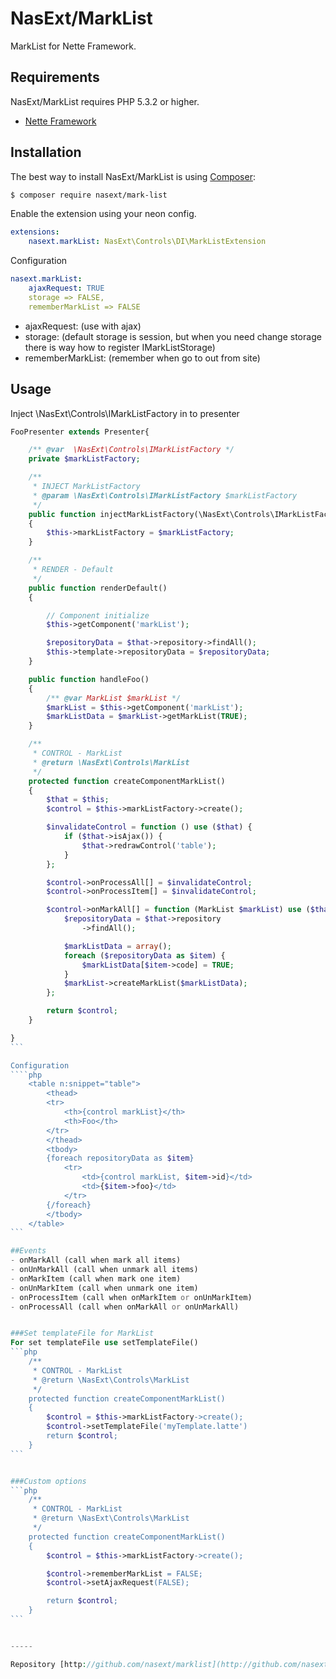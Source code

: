 NasExt/MarkList
===========================

MarkList for Nette Framework.

Requirements
------------

NasExt/MarkList requires PHP 5.3.2 or higher.

- [Nette Framework](https://github.com/nette/nette)

Installation
------------

The best way to install NasExt/MarkList is using  [Composer](http://getcomposer.org/):

```sh
$ composer require nasext/mark-list
```

Enable the extension using your neon config.

```yml
extensions:
	nasext.markList: NasExt\Controls\DI\MarkListExtension
```

Configuration
```yml
nasext.markList:
	ajaxRequest: TRUE
	storage => FALSE,
	rememberMarkList => FALSE
```
- ajaxRequest: (use with ajax)
- storage: (default storage is session, but when you need change storage there is way how to register IMarkListStorage)
- rememberMarkList: (remember when go to out from site)

## Usage
Inject \NasExt\Controls\IMarkListFactory in to presenter

````php
FooPresenter extends Presenter{

	/** @var  \NasExt\Controls\IMarkListFactory */
	private $markListFactory;

	/**
	 * INJECT MarkListFactory
	 * @param \NasExt\Controls\IMarkListFactory $markListFactory
	 */
	public function injectMarkListFactory(\NasExt\Controls\IMarkListFactory $markListFactory)
	{
		$this->markListFactory = $markListFactory;
	}

	/**
	 * RENDER - Default
	 */
	public function renderDefault()
	{

		// Component initialize
		$this->getComponent('markList');

		$repositoryData = $that->repository->findAll();
		$this->template->repositoryData = $repositoryData;
	}

	public function handleFoo()
	{
		/** @var MarkList $markList */
		$markList = $this->getComponent('markList');
		$markListData = $markList->getMarkList(TRUE);
	}

	/**
	 * CONTROL - MarkList
	 * @return \NasExt\Controls\MarkList
	 */
	protected function createComponentMarkList()
	{
		$that = $this;
		$control = $this->markListFactory->create();

		$invalidateControl = function () use ($that) {
			if ($that->isAjax()) {
				$that->redrawControl('table');
			}
		};

		$control->onProcessAll[] = $invalidateControl;
		$control->onProcessItem[] = $invalidateControl;

		$control->onMarkAll[] = function (MarkList $markList) use ($that) {
			$repositoryData = $that->repository
				->findAll();

			$markListData = array();
			foreach ($repositoryData as $item) {
				$markListData[$item->code] = TRUE;
			}
			$markList->createMarkList($markListData);
		};

		return $control;
	}

}
```

Configuration
````php
	<table n:snippet="table">
		<thead>
		<tr>
			<th>{control markList}</th>
			<th>Foo</th>
		</tr>
		</thead>
		<tbody>
		{foreach repositoryData as $item}
			<tr>
				<td>{control markList, $item->id}</td>
				<td>{$item->foo}</td>
			</tr>
		{/foreach}
		</tbody>
	</table>
```

##Events
- onMarkAll (call when mark all items)
- onUnMarkAll (call when unmark all items)
- onMarkItem (call when mark one item)
- onUnMarkItem (call when unmark one item)
- onProcessItem (call when onMarkItem or onUnMarkItem)
- onProcessAll (call when onMarkAll or onUnMarkAll)


###Set templateFile for MarkList
For set templateFile use setTemplateFile()
```php
	/**
	 * CONTROL - MarkList
	 * @return \NasExt\Controls\MarkList
	 */
	protected function createComponentMarkList()
	{
		$control = $this->markListFactory->create();
		$control->setTemplateFile('myTemplate.latte')
		return $control;
	}
```


###Custom options
```php
	/**
	 * CONTROL - MarkList
	 * @return \NasExt\Controls\MarkList
	 */
	protected function createComponentMarkList()
	{
		$control = $this->markListFactory->create();

		$control->rememberMarkList = FALSE;
		$control->setAjaxRequest(FALSE);

		return $control;
	}
```


-----

Repository [http://github.com/nasext/marklist](http://github.com/nasext/marklist).
